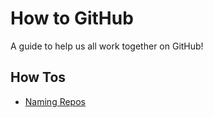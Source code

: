 # How to GitHub

A guide to help us all work together on GitHub!

## How Tos
* [Naming Repos](how-to/naming-repos.md)
